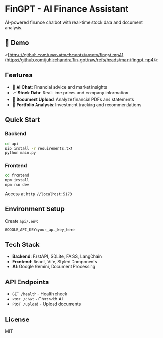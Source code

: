 # FinGPT - AI Finance Assistant

AI-powered finance chatbot with real-time stock data and document analysis.

## 🎥 Demo

<[https://github.com/user-attachments/assets/fingpt.mp4](https://github.com/juhiechandra/fin-gpt/raw/refs/heads/main/fingpt.mp4)>

## Features

- 🤖 **AI Chat**: Financial advice and market insights
- 📈 **Stock Data**: Real-time prices and company information  
- 📄 **Document Upload**: Analyze financial PDFs and statements
- 💼 **Portfolio Analysis**: Investment tracking and recommendations

## Quick Start

### Backend

```bash
cd api
pip install -r requirements.txt
python main.py
```

### Frontend

```bash
cd frontend
npm install
npm run dev
```

Access at `http://localhost:5173`

## Environment Setup

Create `api/.env`:

```env
GOOGLE_API_KEY=your_api_key_here
```

## Tech Stack

- **Backend**: FastAPI, SQLite, FAISS, LangChain
- **Frontend**: React, Vite, Styled Components
- **AI**: Google Gemini, Document Processing

## API Endpoints

- `GET /health` - Health check
- `POST /chat` - Chat with AI
- `POST /upload` - Upload documents

## License

MIT
